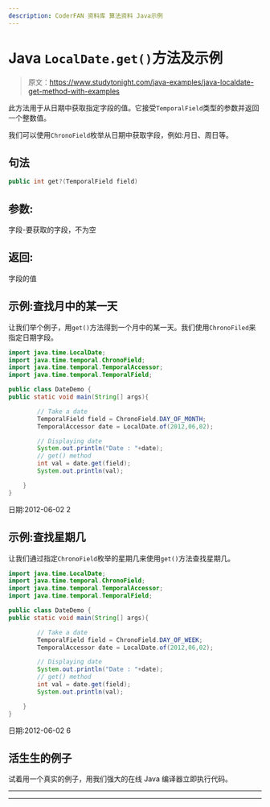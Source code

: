 ```yaml
---
description: CoderFAN 资料库 算法资料 Java示例
---
```


# Java `LocalDate.get()`方法及示例

> 原文：<https://www.studytonight.com/java-examples/java-localdate-get-method-with-examples>

此方法用于从日期中获取指定字段的值。它接受`TemporalField`类型的参数并返回一个整数值。

我们可以使用`ChronoField`枚举从日期中获取字段，例如:月日、周日等。

## 句法

```java
public int get?(TemporalField field)
```

## 参数:

字段-要获取的字段，不为空

## 返回:

字段的值

## 示例:查找月中的某一天

让我们举个例子，用`get()`方法得到一个月中的某一天。我们使用`ChronoFiled`来指定日期字段。

```java
import java.time.LocalDate;
import java.time.temporal.ChronoField;
import java.time.temporal.TemporalAccessor;
import java.time.temporal.TemporalField;

public class DateDemo {
public static void main(String[] args){  

		// Take a date
	    TemporalField field = ChronoField.DAY_OF_MONTH;
	    TemporalAccessor date = LocalDate.of(2012,06,02);

		// Displaying date
		System.out.println("Date : "+date);
		// get() method
		int val = date.get(field);
		System.out.println(val);

	}
}
```

日期:2012-06-02
2

## 示例:查找星期几

让我们通过指定`ChronoField`枚举的星期几来使用`get()`方法查找星期几。

```java
import java.time.LocalDate;
import java.time.temporal.ChronoField;
import java.time.temporal.TemporalAccessor;
import java.time.temporal.TemporalField;

public class DateDemo {
public static void main(String[] args){  

		// Take a date
	    TemporalField field = ChronoField.DAY_OF_WEEK;
	    TemporalAccessor date = LocalDate.of(2012,06,02);

		// Displaying date
		System.out.println("Date : "+date);
		// get() method
		int val = date.get(field);
		System.out.println(val);

	}
}
```

日期:2012-06-02
6

## 活生生的例子

试着用一个真实的例子，用我们强大的在线 Java 编译器立即执行代码。

* * *

* * *